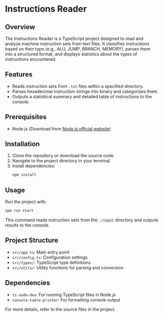 # Instructions Reader

## Overview

The Instructions Reader is a TypeScript project designed to read and analyze machine instruction sets from text files. It classifies instructions based on their type (e.g., ALU, JUMP, BRANCH, MEMORY), parses them into a structured format, and displays statistics about the types of instructions encountered.

## Features

- Reads instruction sets from `.txt` files within a specified directory.
- Parses hexadecimal instruction strings into binary and categorizes them.
- Outputs a statistical summary and detailed table of instructions to the console.

## Prerequisites

- Node.js (Download from [Node.js official website](https://nodejs.org/))

## Installation

1. Clone the repository or download the source code.
2. Navigate to the project directory in your terminal.
3. Install dependencies:
   ```bash
   npm install
   ```

## Usage

Run the project with:

```bash
npm run start
```

This command reads instruction sets from the `./input` directory and outputs results to the console.

## Project Structure

- `src/app.ts`: Main entry point
- `src/config.ts`: Configuration settings
- `src/types/`: TypeScript type definitions
- `src/utils/`: Utility functions for parsing and conversion

## Dependencies

- `ts-node-dev`: For running TypeScript files in Node.js
- `console-table-printer`: For formatting console output

For more details, refer to the source files in the project.
